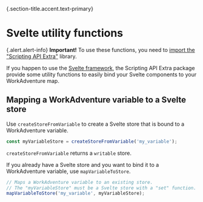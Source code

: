 {.section-title.accent.text-primary}
# Svelte utility functions

{.alert.alert-info}
**Important!** To use these functions, you need to [import the "Scripting API Extra"](utils.md#importing-the-utility-functions) library.

If you happen to use the [Svelte framework](https://svelte.dev/), the Scripting API Extra package provide some
utility functions to easily bind your Svelte components to your WorkAdventure map.

## Mapping a WorkAdventure variable to a Svelte store

Use `createStoreFromVariable` to create a Svelte store that is bound to a WorkAdventure variable.

```typescript
const myVariableStore = createStoreFromVariable('my_variable');
```

`createStoreFromVariable` returns a `writable` store.

If you already have a Svelte store and you want to bind it to a WorkAdventure variable, use `mapVariableToStore`.

```typescript
// Maps a WorkAdventure variable to an existing store.
// The "myVariableStore" must be a Svelte store with a "set" function.
mapVariableToStore('my_variable', myVariableStore);
```
